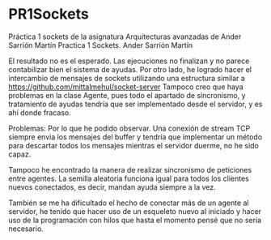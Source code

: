 # PR1Sockets
Práctica 1 sockets de la asignatura Arquitecturas avanzadas de Ander Sarrión Martín
Practica 1 Sockets. Ander Sarrión Martín

El resultado no es el esperado.
Las ejecuciones no finalizan y no parece contabilizar bien el sistema de ayudas.
Por otro lado, he logrado hacer el intercambio de mensajes de sockets utilizando una estructura similar a https://github.com/mittalmehul/socket-server
Tampoco creo que haya problemas en la clase Agente, pues todo el apartado de sincronismo, y tratamiento de ayudas tendría que ser implementado desde el servidor, y es ahí donde fracaso.


Problemas:
Por lo que he podido observar. Una conexión de stream TCP siempre envia los mensajes del buffer y tendría que implementar un método para descartar todos los mensajes mientras el servidor duerme, no he sido capaz. 

Tampoco he encontrado la manera de realizar sincronismo de peticiones entre agentes.
La semilla aleatoria funciona igual para todos los clientes nuevos conectados, es decir, mandan ayuda siempre a la vez.

También se me ha dificultado el hecho de conectar más de un agente al servidor, he tenido que hacer uso de un esqueleto nuevo al iniciado y hacer uso de la programación con hilos que hasta el momento pensé que no sería necesario.
